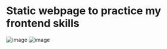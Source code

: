 # Static webpage to practice my frontend skills

![image](https://user-images.githubusercontent.com/94861828/191200626-416c6119-4758-424f-9384-8e8f5eadfd15.png)
![image](https://user-images.githubusercontent.com/94861828/191200990-c98909e7-c416-4a76-bea4-2d53fccb4eec.png)
